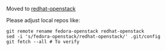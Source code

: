 Moved to [redhat-openstack](https://github.com/redhat-openstack)

Please adjust local repos like:

    git remote rename fedora-openstack redhat-openstack
    sed -i 's/fedora-openstack/redhat-openstack/' .git/config
    git fetch --all # To verify
